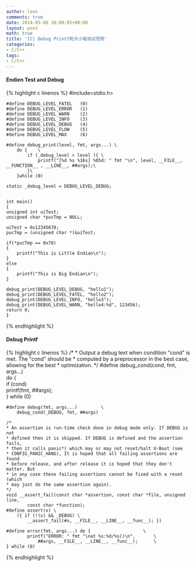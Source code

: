 ```yaml
---
author: leon
comments: true
date: 2014-05-08 10:00:05+00:00
layout: post
math: true
title: '[C] Debug Printf和大小端测试范例' 
categories:
- C/C++
tags:
- C/C++
---
```



#### Endien Test and Debug

{% highlight c linenos %}
    #include<stdio.h>

    #define DEBUG_LEVEL_FATEL   (0)
    #define DEBUG_LEVEL_ERROR   (1)
    #define DEBUG_LEVEL_WARN    (2)
    #define DEBUG_LEVEL_INFO    (3)
    #define DEBUG_LEVEL_DEBUG   (4)
    #define DEBUG_LEVEL_FLOW    (5)
    #define DEBUG_LEVEL_MAX     (6)

    #define debug_print(level, fmt, args...) \
        do {    \
            if (_debug_level > level ){ \
                printf("[%d %s %16s] %05d: " fmt "\n", level, __FILE__, __FUNCTION__ , __LINE__, ##args);\
            }\
        }while (0)

    static _debug_level = DEBUG_LEVEL_DEBUG;


    int main()
    {
    unsigned int uiTest;
    unsigned char *pucTmp = NULL;

    uiTest = 0x12345678;
    pucTmp = (unsigned char *)&uiTest; 

    if(*pucTmp == 0x78)
    {
        printf("This is Little Endian\n");
    }
    else
    {
        printf("This is Big Endian\n");
    }

    debug_print(DEBUG_LEVEL_DEBUG, "hello1");
    debug_print(DEBUG_LEVEL_FATEL, "hello2");
    debug_print(DEBUG_LEVEL_INFO, "hello3");
    debug_print(DEBUG_LEVEL_WARN, "hello4:%d", 123456);
    return 0;
    }
{% endhighlight %}

#### Debug Printf

{% highlight c linenos %}
    /*
    * Output a debug text when condition "cond" is met. The "cond" should be
    * computed by a preprocessor in the best case, allowing for the best
    * optimization.
    */
    #define debug_cond(cond, fmt, args...)      \
        do {                    \
            if (cond)           \
                printf(fmt, ##args);    \
        } while (0)

    #define debug(fmt, args...)         \
        debug_cond(_DEBUG, fmt, ##args)

    /*
    * An assertion is run-time check done in debug mode only. If DEBUG is not
    * defined then it is skipped. If DEBUG is defined and the assertion fails,
    * then it calls panic*( which may or may not reset/halt U-Boot (see
    * CONFIG_PANIC_HANG), It is hoped that all failing assertions are found
    * before release, and after release it is hoped that they don't matter. But
    * in any case these failing assertions cannot be fixed with a reset (which
    * may just do the same assertion again).
    */
    void __assert_fail(const char *assertion, const char *file, unsigned line,
            const char *function);
    #define assert(x) \
        ({ if (!(x) && _DEBUG) \
            __assert_fail(#x, __FILE__, __LINE__, __func__); })

    #define error(fmt, args...) do {                    \
            printf("ERROR: " fmt "\nat %s:%d/%s()\n",       \
                ##args, __FILE__, __LINE__, __func__);      \
    } while (0)

{% endhighlight %}
